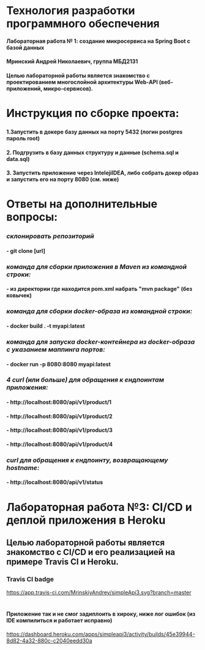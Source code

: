 # Технология разработки программного обеспечения
#### Лабораторная работа № 1: создание микросервиса на Spring Boot с базой данных
#### Мринский Андрей Николаевич, группа МБД2131
#### Целью лабораторной работы является знакомство с проектированием многослойной архитектуры Web-API (веб-приложений, микро-сервисов).
#
#
# **Инструкция по сборке проекта:**
###
#### 1.Запустить в докере базу данных на порту 5432 (логин postgres пароль root)
#### 2. Подгрузить в базу данных структуру и данные (schema.sql и data.sql)
#### 3. Запустить приложение через IntelejiIDEA, либо собрать докер образ и запустить его на порту 8080 (см. ниже)
#
# **Ответы на дополнительные вопросы:**
###
### ***склонировать репозиторий***
#### - git clone [url]
###
### ***команда для сборки приложения в Maven из командной строки:***
#### - из директории где находится pom.xml набрать  "mvn package" (без ковычек)
###
### ***команда для сборки docker-образа из командной строки:***
#### - docker build . -t myapi:latest
###
### ***команда для запуска docker-контейнера из docker-образа с указанием маппинга портов:***
#### - docker run -p 8080:8080 myapi:latest
###
### ***4 curl (или больше) для обращения к ендпоинтам приложения:***
#### - http://localhost:8080/api/v1/product/1
#### - http://localhost:8080/api/v1/product/2
#### - http://localhost:8080/api/v1/product/3
#### - http://localhost:8080/api/v1/product/4
###
### ***curl для обращения к ендпоинту, возвращающему hostname:***
#### - http://localhost:8080/api/v1/status


#
# Лабораторная работа №3: CI/CD и деплой приложения в Heroku

## Целью лабораторной работы является знакомство с CI/CD и его реализацией на примере Travis CI и Heroku.


### Travis CI badge

https://app.travis-ci.com/MrinskiyAndrey/simpleApi3.svg?branch=master

#
#### Приложение так и не смог задиплоить в хироку, ниже лог ошибок (из IDE компилиться и работает исправно)
https://dashboard.heroku.com/apps/simpleapi3/activity/builds/45e39944-8d82-4a32-880c-c2040eedd30a
